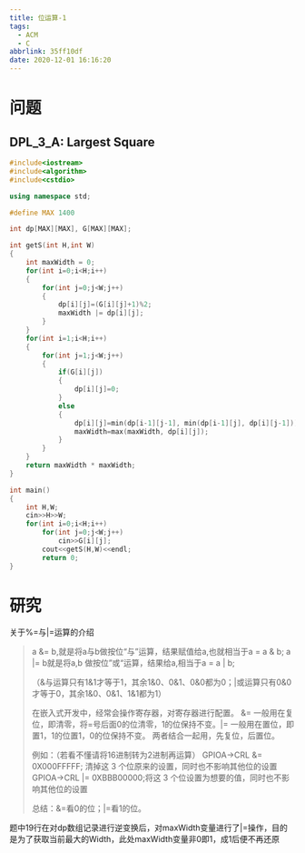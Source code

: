 ```yaml
---
title: 位运算-1
tags:
  - ACM
  - C
abbrlink: 35ff10df
date: 2020-12-01 16:16:20
---
```


# 问题

## DPL_3_A: Largest Square

<!--more-->

```c++
#include<iostream>
#include<algorithm>
#include<cstdio>

using namespace std;

#define MAX 1400

int dp[MAX][MAX], G[MAX][MAX];

int getS(int H,int W)
{
    int maxWidth = 0;
    for(int i=0;i<H;i++)
    {
        for(int j=0;j<W;j++)
        {
            dp[i][j]=(G[i][j]+1)%2;
            maxWidth |= dp[i][j];
        }
    }
    for(int i=1;i<H;i++)
    {
        for(int j=1;j<W;j++)
        {
            if(G[i][j])
            {
                dp[i][j]=0;
            }
            else
            {
                dp[i][j]=min(dp[i-1][j-1], min(dp[i-1][j], dp[i][j-1])) + 1;
                maxWidth=max(maxWidth, dp[i][j]);
            }
        }
    }
    return maxWidth * maxWidth;
}

int main()
{
    int H,W;
    cin>>H>>W;
    for(int i=0;i<H;i++)
        for(int j=0;j<W;j++)
            cin>>G[i][j];
        cout<<getS(H,W)<<endl;
        return 0;
}
```

# 研究

关于%=与|=运算的介绍

>a &= b,就是将a与b做按位“与”运算，结果赋值给a,也就相当于a = a & b;
>a |= b就是将a,b 做按位”或“运算，结果给a,相当于a = a | b;
>
>（&与运算只有1&1才等于1，其余1&0、0&1、0&0都为0；|或运算只有0&0才等于0，其余1&0、0&1、1&1都为1）
>
>在嵌入式开发中，经常会操作寄存器，对寄存器进行配置。
>&= 一般用在复位，即清零，将=号后面0的位清零，1的位保持不变。|= 一般用在置位，即置1，1的位置1，0的位保持不变。
>两者结合一起用，先复位，后置位。
>
>例如：（若看不懂请将16进制转为2进制再运算）
>GPIOA->CRL &= 0X000FFFFF; 清掉这 3 个位原来的设置，同时也不影响其他位的设置
>GPIOA->CRL |= 0XBBB00000;将这 3 个位设置为想要的值，同时也不影响其他位的设置
>
>总结：&=看0的位；|=看1的位。

题中19行在对dp数组记录进行逆变换后，对maxWidth变量进行了|=操作，目的是为了获取当前最大的Width，此处maxWidth变量非0即1，成1后便不再还原